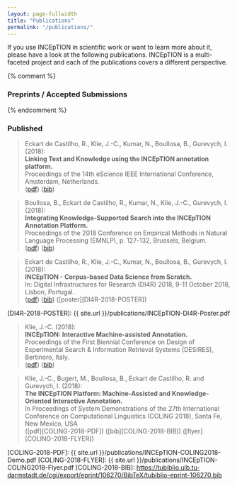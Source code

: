 ```yaml
---
layout: page-fullwidth
title: "Publications"
permalink: "/publications/"
---
```


If you use INCEpTION in scientific work or want to learn more about it, please have a look at the following publications. INCEpTION is a multi-faceted project and each of the publications covers a different perspective.

{% comment %}
### Preprints / Accepted Submissions
{% endcomment %}


### Published

> Eckart de Castilho, R., Klie, J.-C., Kumar, N., Boullosa, B., Gurevych, I. (2018): <br/> 
**Linking Text and Knowledge using the INCEpTION annotation platform.** <br/> 
Proceedings of the 14th eScience IEEE International Conference, Amsterdam, Netherlands. <br/>
([pdf][ESCIENCE-2018-PDF]) ([bib][ESCIENCE-2018-BIB])

[ESCIENCE-2018-PDF]: https://fileserver.ukp.informatik.tu-darmstadt.de/UKP_Webpage/publications/2018/2018_IEEE_eScience_INCEpTION-submitted.pdf
[ESCIENCE-2018-BIB]: https://tubiblio.ulb.tu-darmstadt.de/cgi/export/eprint/106983/BibTeX/tubiblio-eprint-106983.bib


> Boullosa, B., Eckart de Castilho, R., Kumar, N.,  Klie, J.-C., Gurevych, I. (2018): <br/> 
**Integrating Knowledge-Supported Search into the INCEpTION Annotation Platform.** <br/> 
Proceedings of the 2018 Conference on Empirical Methods in Natural Language Processing (EMNLP), p. 127-132, Brussels, Belgium. <br/>
([pdf][EMNLP-2018-PDF]) ([bib][EMNLP-2018-BIB])

[EMNLP-2018-PDF]: http://www.aclweb.org/anthology/D18-2022
[EMNLP-2018-BIB]: https://tubiblio.ulb.tu-darmstadt.de/cgi/export/eprint/106849/BibTeX/tubiblio-eprint-106849.bib


> Eckart de Castilho, R., Klie, J.-C., Kumar, N., Boullosa, B., Gurevych, I. (2018): <br/>
**INCEpTION - Corpus-based Data Science from Scratch.** <br/>
In: Digital Infrastructures for Research (DI4R) 2018, 9-11 October 2018, Lisbon, Portugal. <br/>
([pdf][DI4R-2018-PDF]) ([bib][DI4R-2018-BIB]) ([poster][DI4R-2018-POSTER])

[DI4R-2018-PDF]: https://fileserver.ukp.informatik.tu-darmstadt.de/UKP_Webpage/publications/2018/2018_DI4R_INCEpTION-abstract.pdf
[DI4R-2018-BIB]: https://tubiblio.ulb.tu-darmstadt.de/cgi/export/eprint/106982/BibTeX/tubiblio-eprint-106982.bib
[DI4R-2018-POSTER]: {{ site.url }}/publications/INCEpTION-DI4R-Poster.pdf


> Klie, J.-C. (2018): <br/>
**INCEpTION: Interactive Machine-assisted Annotation.** <br/>
Proceedings of the First Biennial Conference on Design of Experimental Search & Information Retrieval Systems (DESIRES), Bertinoro, Italy. <br/>
([pdf][DESIRES-2018-PDF]) ([bib][DESIRES-2018-BIB])

[DESIRES-2018-PDF]: http://ceur-ws.org/Vol-2167/short8.pdf
[DESIRES-2018-BIB]: https://tubiblio.ulb.tu-darmstadt.de/cgi/export/eprint/106627/BibTeX/tubiblio-eprint-106627.bib


> Klie, J.-C., Bugert, M., Boullosa, B., Eckart de Castilho, R. and Gurevych, I. (2018): <br/>
**The INCEpTION Platform: Machine-Assisted and Knowledge-Oriented Interactive Annotation.** <br/>
In Proceedings of System Demonstrations of the 27th International Conference on Computational Linguistics (COLING 2018), Santa Fe, New Mexico, USA <br/>
([pdf][COLING-2018-PDF]) ([bib][COLING-2018-BIB]) ([flyer][COLING-2018-FLYER])

[COLING-2018-PDF]: {{ site.url }}/publications/INCEpTION-COLING2018-Demo.pdf
[COLING-2018-FLYER]: {{ site.url }}/publications/INCEpTION-COLING2018-Flyer.pdf
[COLING-2018-BIB]: https://tubiblio.ulb.tu-darmstadt.de/cgi/export/eprint/106270/BibTeX/tubiblio-eprint-106270.bib

